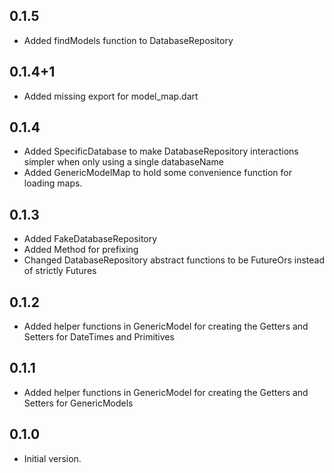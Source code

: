 ## 0.1.5

- Added findModels function to DatabaseRepository

## 0.1.4+1

- Added missing export for model_map.dart

## 0.1.4

- Added SpecificDatabase to make DatabaseRepository interactions simpler when only using a single databaseName
- Added GenericModelMap to hold some convenience function for loading maps.

## 0.1.3

- Added FakeDatabaseRepository
- Added Method for prefixing
- Changed DatabaseRepository abstract functions to be FutureOrs instead of strictly Futures

## 0.1.2

- Added helper functions in GenericModel for creating the Getters and Setters for DateTimes and Primitives

## 0.1.1

- Added helper functions in GenericModel for creating the Getters and Setters for GenericModels

## 0.1.0

- Initial version.
